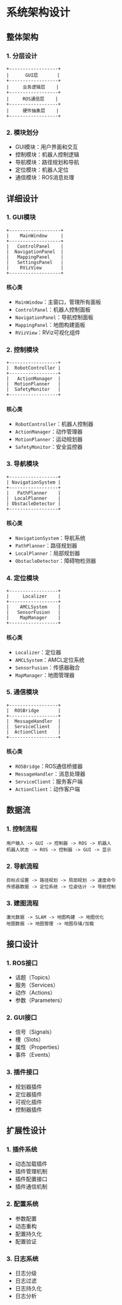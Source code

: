 # 系统架构设计

## 整体架构

### 1. 分层设计
```
+------------------+
|      GUI层       |
+------------------+
|     业务逻辑层    |
+------------------+
|     ROS通信层    |
+------------------+
|     硬件抽象层    |
+------------------+
```

### 2. 模块划分
- GUI模块：用户界面和交互
- 控制模块：机器人控制逻辑
- 导航模块：路径规划和导航
- 定位模块：机器人定位
- 通信模块：ROS消息处理

## 详细设计

### 1. GUI模块
```
+-------------------+
|    MainWindow     |
+-------------------+
|   ControlPanel    |
|  NavigationPanel  |
|   MappingPanel    |
|   SettingsPanel   |
|    RVizView       |
+-------------------+
```

#### 核心类
- `MainWindow`：主窗口，管理所有面板
- `ControlPanel`：机器人控制面板
- `NavigationPanel`：导航控制面板
- `MappingPanel`：地图构建面板
- `RVizView`：RViz可视化组件

### 2. 控制模块
```
+------------------+
|  RobotController |
+------------------+
|   ActionManager  |
|  MotionPlanner   |
|  SafetyMonitor   |
+------------------+
```

#### 核心类
- `RobotController`：机器人控制器
- `ActionManager`：动作管理器
- `MotionPlanner`：运动规划器
- `SafetyMonitor`：安全监控器

### 3. 导航模块
```
+------------------+
| NavigationSystem |
+------------------+
|   PathPlanner    |
|  LocalPlanner    |
| ObstacleDetector |
+------------------+
```

#### 核心类
- `NavigationSystem`：导航系统
- `PathPlanner`：路径规划器
- `LocalPlanner`：局部规划器
- `ObstacleDetector`：障碍物检测器

### 4. 定位模块
```
+------------------+
|     Localizer    |
+------------------+
|    AMCLSystem    |
|   SensorFusion   |
|    MapManager    |
+------------------+
```

#### 核心类
- `Localizer`：定位器
- `AMCLSystem`：AMCL定位系统
- `SensorFusion`：传感器融合
- `MapManager`：地图管理器

### 5. 通信模块
```
+------------------+
|  ROSBridge       |
+------------------+
|  MessageHandler  |
|  ServiceClient   |
|  ActionClient    |
+------------------+
```

#### 核心类
- `ROSBridge`：ROS通信桥接器
- `MessageHandler`：消息处理器
- `ServiceClient`：服务客户端
- `ActionClient`：动作客户端

## 数据流

### 1. 控制流程
```
用户输入 -> GUI -> 控制器 -> ROS -> 机器人
机器人状态 -> ROS -> 控制器 -> GUI -> 显示
```

### 2. 导航流程
```
目标点设置 -> 路径规划 -> 局部规划 -> 速度命令
传感器数据 -> 定位系统 -> 位姿估计 -> 导航控制
```

### 3. 建图流程
```
激光数据 -> SLAM -> 地图构建 -> 地图优化
地图数据 -> 地图管理 -> 地图存储/加载
```

## 接口设计

### 1. ROS接口
- 话题（Topics）
- 服务（Services）
- 动作（Actions）
- 参数（Parameters）

### 2. GUI接口
- 信号（Signals）
- 槽（Slots）
- 属性（Properties）
- 事件（Events）

### 3. 插件接口
- 规划器插件
- 定位器插件
- 可视化插件
- 控制器插件

## 扩展性设计

### 1. 插件系统
- 动态加载插件
- 插件管理机制
- 插件配置接口
- 插件通信机制

### 2. 配置系统
- 参数配置
- 动态重构
- 配置持久化
- 配置验证

### 3. 日志系统
- 日志分级
- 日志过滤
- 日志持久化
- 日志分析 